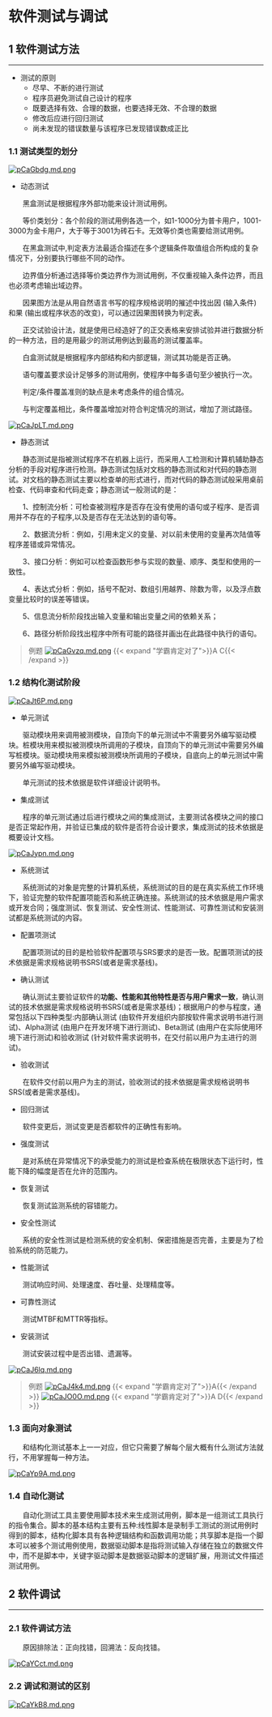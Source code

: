 # 软件测试与调试

## 1 软件测试方法

---

- 测试的原则
  - 尽早、不断的进行测试
  - 程序员避免测试自己设计的程序
  - 既要选择有效、合理的数据，也要选择无效、不合理的数据
  - 修改后应进行回归测试
  - 尚未发现的错误数量与该程序已发现错误数成正比

### 1.1 测试类型的划分

[![pCaGbdg.md.png](https://s1.ax1x.com/2023/06/27/pCaGbdg.md.png)](https://imgse.com/i/pCaGbdg)

- 动态测试

&emsp;&emsp;黑盒测试是根据程序外部功能来设计测试用例。

&emsp;&emsp;等价类划分：各个阶段的测试用例各选一个，如1-1000分为普卡用户，1001-3000为金卡用户，大于等于3001为砖石卡。无效等价类也需要给测试用例。

&emsp;&emsp;在黑盒测试中,判定表方法最适合描述在多个逻辑条件取值组合所构成的复杂情况下，分别要执行哪些不同的动作。

&emsp;&emsp;边界值分析通过选择等价类边界作为测试用例，不仅重视输入条件边界，而且也必须考虑输出域边界。

&emsp;&emsp;因果图方法是从用自然语言书写的程序规格说明的摧述中找出因 (输入条件)和果 (输出或程序状态的改变)，可以通过因果图转换为判定表。

&emsp;&emsp;正交试验设计法，就是使用已经造好了的正交表格来安排试验并进行数据分析的一种方法，目的是用最少的测试用例达到最高的测试覆盖率。

&emsp;&emsp;白盒测试就是根据程序内部结构和内部逻辑，测试其功能是否正确。

&emsp;&emsp;语句覆盖要求设计足够多的测试用例，使程序中每多语句至少被执行一次。

&emsp;&emsp;判定/条件覆盖准则的缺点是未考虑条件的组合情况。

&emsp;&emsp;与判定覆盖相比，条件覆盖增加对符合判定情况的测试，增加了测试路径。

[![pCaJpLT.md.png](https://s1.ax1x.com/2023/06/27/pCaJpLT.md.png)](https://imgse.com/i/pCaJpLT)

- 静态测试

&emsp;&emsp;静态测试是指被测试程序不在机器上运行，而采用人工检测和计算机辅助静态分析的手段对程序进行检测。静态测试包括对文档的静态测试和对代码的静态测试。对文档的静态测试主要以检查单的形式进行，而对代码的静态测试般采用桌前检查、代码审查和代码走查；静态测试一般测试的是：

&emsp;&emsp;1、控制流分析：可检查被测程序是否存在没有使用的语句或子程序、是否调用并不存在的子程序,以及是否存在无法达到的语句等。

&emsp;&emsp;2、数据流分析：例如，引用未定义的变量、对以前未使用的变量再次陆值等程序差错或异常情况。

&emsp;&emsp;3、接口分析：例如可以检查函数形参与实现的数量、顺序、类型和使用的一致性。

&emsp;&emsp;4、表达式分析：例如，括号不配对、数组引用越界、除数为零，以及浮点数变量比较时的误差等错误。

&emsp;&emsp;5、信息流分析阶段找出输入变量和输出变量之间的依赖关系；

&emsp;&emsp;6、路径分析阶段找出程序中所有可能的路径并画出在此路径中执行的语句。

>例题
[![pCaGvzq.md.png](https://s1.ax1x.com/2023/06/27/pCaGvzq.md.png)](https://imgse.com/i/pCaGvzq)
{{< expand "学霸肯定对了">}}A C{{< /expand >}}

### 1.2 结构化测试阶段

[![pCaJt6P.md.png](https://s1.ax1x.com/2023/06/27/pCaJt6P.md.png)](https://imgse.com/i/pCaJt6P)

- 单元测试

&emsp;&emsp;驱动模块用来调用被测模块，自顶向下的单元测试中不需要另外编写驱动模块。桩模块用来模拟被测模块所调用的子模块，自顶向下的单元测试中需要另外编写桩模块。驱动模块用来模拟被测模块所调用的子模块，自底向上的单元测试中需要另外编写驱动模块。

&emsp;&emsp;单元测试的技术依据是软件详细设计说明书。

- 集成测试

&emsp;&emsp;程序的单元测试通过后进行模块之间的集成测试，主要测试各模块之间的接口是否正常起作用，并验证已集成的软件是否符合设计要求，集成测试的技术依据是概要设计文档。

[![pCaJypn.md.png](https://s1.ax1x.com/2023/06/27/pCaJypn.md.png)](https://imgse.com/i/pCaJypn)

- 系统测试

&emsp;&emsp;系统测试的对象是完整的计算机系统，系统测试的目的是在真实系统工作环境下，验证完整的软件配置项能否和系统正确连接。系统测试的技术依据是用户需求或开发合同；强度测试、恢复测试、安全性测试、性能测试、可靠性测试和安装测试都是系统测试的内容。

- 配置项测试

&emsp;&emsp;配置项测试的目的是检验软件配置项与SRS要求的是否一致。配置项测试的技术依据是需求规格说明书SRS(或者是需求基线)。

- 确认测试

&emsp;&emsp;确认测试主要验证软件的**功能、性能和其他特性是否与用户需求一致**，确认测试的技术依据是需求规格说明书SRS(或者是需求基线)；根据用户的参与程度，通常包括以下四种类型:内部确认测试 (由软件开发组织内部按软件需求说明书进行测试)、Alpha测试 (由用户在开发环境下进行测试)、Beta测试 (由用户在实际使用环境下进行测试)和验收测试 (针对软件需求说明书，在交付前以用户为主进行的测试)。

- 验收测试

&emsp;&emsp;在软件交付前以用户为主的测试，验收测试的技术依据是需求规格说明书SRS(或者是需求基线)。

- 回归测试

&emsp;&emsp;软件变更后，测试变更是否都软件的正确性有影响。

- 强度测试

&emsp;&emsp;是对系统在异常情况下的承受能力的测试是检查系统在极限状态下运行时，性能下降的幅度是否在允许的范围内。

- 恢复测试

&emsp;&emsp;恢复测试监测系统的容错能力。

- 安全性测试

&emsp;&emsp;系统的安全性测试是检测系统的安全机制、保密措施是否完善，主要是为了检验系统的防范能力。

- 性能测试

&emsp;&emsp;测试响应时间、处理速度、吞吐量、处理精度等。

- 可靠性测试

&emsp;&emsp;测试MTBF和MTTR等指标。

- 安装测试

&emsp;&emsp;测试安装过程中是否出错、遗漏等。

[![pCaJ6lq.md.png](https://s1.ax1x.com/2023/06/27/pCaJ6lq.md.png)](https://imgse.com/i/pCaJ6lq)

>例题
[![pCaJ4k4.md.png](https://s1.ax1x.com/2023/06/27/pCaJ4k4.md.png)](https://imgse.com/i/pCaJ4k4)
{{< expand "学霸肯定对了">}}A{{< /expand >}}
[![pCaJO0O.md.png](https://s1.ax1x.com/2023/06/27/pCaJO0O.md.png)](https://imgse.com/i/pCaJO0O)
{{< expand "学霸肯定对了">}}A D{{< /expand >}}

### 1.3 面向对象测试

&emsp;&emsp;和结构化测试基本上一一对应，但它只需要了解每个层大概有什么测试方法就行，不用掌握每一种方法。

[![pCaYp9A.md.png](https://s1.ax1x.com/2023/06/27/pCaYp9A.md.png)](https://imgse.com/i/pCaYp9A)

### 1.4 自动化测试

&emsp;&emsp;自动化测试工具主要使用脚本技术来生成测试用例，脚本是一组测试工具执行的指令集合。脚本的基本结构主要有五种:线性脚本是录制手工测试的测试用例时得到的脚本，结构化脚本具有各种逻辑结构和函数调用功能；共享脚本是指一个脚本可以被多个测试用例使用，数据驱动脚本是指将测试输入存储在独立的数据文件中，而不是脚本中，关键字驱动脚本是数据驱动脚本的逻辑扩展，用测试文件描述测试用例。

## 2 软件调试

---

### 2.1 软件调试方法

&emsp;&emsp;原因排除法：正向找错，回溯法：反向找错。

[![pCaYCct.md.png](https://s1.ax1x.com/2023/06/27/pCaYCct.md.png)](https://imgse.com/i/pCaYCct)

### 2.2 调试和测试的区别

[![pCaYkB8.md.png](https://s1.ax1x.com/2023/06/27/pCaYkB8.md.png)](https://imgse.com/i/pCaYkB8)
